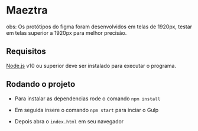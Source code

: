 # Maeztra

obs: Os protótipos do figma foram desenvolvidos em telas de 1920px, testar em telas superior a 1920px para melhor precisão.

## Requisitos
 [Node.js](https://nodejs.org/en/) v10 ou superior deve ser instalado para executar o programa.

## Rodando o projeto
- Para instalar as dependencias rode o comando `npm install`

- Em seguida insere o comando `npm start` para inciar o Gulp

- Depois abra o `index.html` em seu navegador
